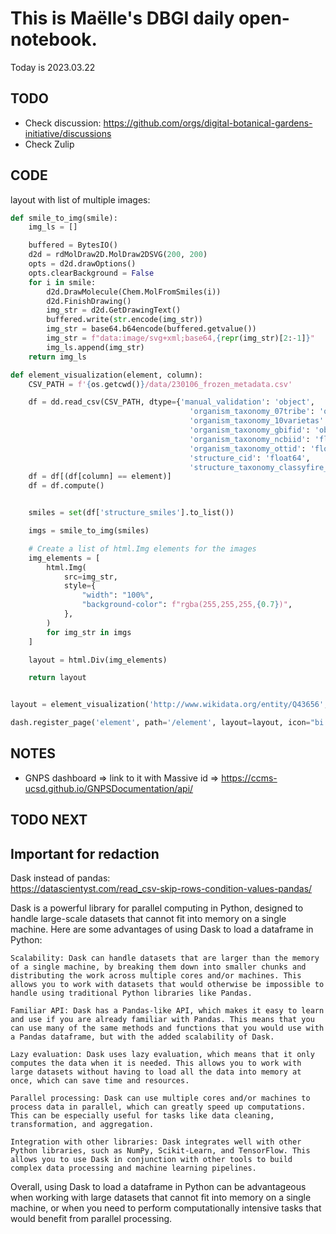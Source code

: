 

# This is Maëlle's DBGI daily open-notebook.

Today is 2023.03.22


## TODO

- Check discussion: https://github.com/orgs/digital-botanical-gardens-initiative/discussions
- Check Zulip

## CODE


layout with list of multiple images: 
```python
def smile_to_img(smile):
    img_ls = []

    buffered = BytesIO()
    d2d = rdMolDraw2D.MolDraw2DSVG(200, 200)
    opts = d2d.drawOptions()
    opts.clearBackground = False
    for i in smile:
        d2d.DrawMolecule(Chem.MolFromSmiles(i))
        d2d.FinishDrawing()
        img_str = d2d.GetDrawingText()
        buffered.write(str.encode(img_str))
        img_str = base64.b64encode(buffered.getvalue())
        img_str = f"data:image/svg+xml;base64,{repr(img_str)[2:-1]}"
        img_ls.append(img_str)
    return img_ls

def element_visualization(element, column):
    CSV_PATH = f'{os.getcwd()}/data/230106_frozen_metadata.csv'

    df = dd.read_csv(CSV_PATH, dtype={'manual_validation': 'object',
                                        'organism_taxonomy_07tribe': 'object',
                                        'organism_taxonomy_10varietas': 'object',
                                        'organism_taxonomy_gbifid': 'object',
                                        'organism_taxonomy_ncbiid': 'float64',
                                        'organism_taxonomy_ottid': 'float64',
                                        'structure_cid': 'float64',
                                        'structure_taxonomy_classyfire_chemontid': 'float64'})
    df = df[(df[column] == element)]
    df = df.compute()


    smiles = set(df['structure_smiles'].to_list())

    imgs = smile_to_img(smiles)

    # Create a list of html.Img elements for the images
    img_elements = [
        html.Img(
            src=img_str,
            style={
                "width": "100%",
                "background-color": f"rgba(255,255,255,{0.7})",
            },
        )
        for img_str in imgs
    ]

    layout = html.Div(img_elements)

    return layout


layout = element_visualization('http://www.wikidata.org/entity/Q43656','structure_wikidata')

dash.register_page('element', path='/element', layout=layout, icon="bi bi-house")
```


## NOTES

- GNPS dashboard => link to it with Massive id => https://ccms-ucsd.github.io/GNPSDocumentation/api/

## TODO NEXT



## Important for redaction

Dask instead of pandas:                                                  
https://datascientyst.com/read_csv-skip-rows-condition-values-pandas/

Dask is a powerful library for parallel computing in Python, designed to handle large-scale datasets that cannot fit into memory on a single machine. Here are some advantages of using Dask to load a dataframe in Python:

    Scalability: Dask can handle datasets that are larger than the memory of a single machine, by breaking them down into smaller chunks and distributing the work across multiple cores and/or machines. This allows you to work with datasets that would otherwise be impossible to handle using traditional Python libraries like Pandas.

    Familiar API: Dask has a Pandas-like API, which makes it easy to learn and use if you are already familiar with Pandas. This means that you can use many of the same methods and functions that you would use with a Pandas dataframe, but with the added scalability of Dask.

    Lazy evaluation: Dask uses lazy evaluation, which means that it only computes the data when it is needed. This allows you to work with large datasets without having to load all the data into memory at once, which can save time and resources.

    Parallel processing: Dask can use multiple cores and/or machines to process data in parallel, which can greatly speed up computations. This can be especially useful for tasks like data cleaning, transformation, and aggregation.

    Integration with other libraries: Dask integrates well with other Python libraries, such as NumPy, Scikit-Learn, and TensorFlow. This allows you to use Dask in conjunction with other tools to build complex data processing and machine learning pipelines.

Overall, using Dask to load a dataframe in Python can be advantageous when working with large datasets that cannot fit into memory on a single machine, or when you need to perform computationally intensive tasks that would benefit from parallel processing.
